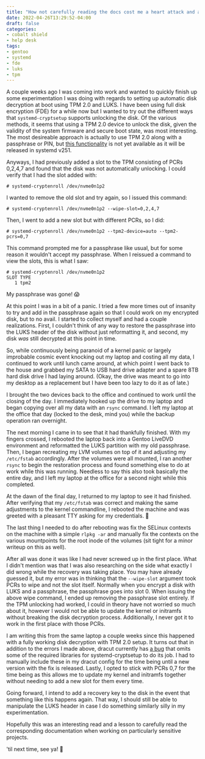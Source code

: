 ```yaml
---
title: "How not carefully reading the docs cost me a heart attack and a change of pants"
date: 2022-04-26T13:29:52-04:00
draft: false
categories:
- cobalt shield
- help desk
tags:
- gentoo
- systemd
- fde
- luks
- tpm
---
```

A couple weeks ago I was coming into work and wanted to quickly finish up some
experimentation I was doing with regards to setting up automatic disk decryption
at boot using TPM 2.0 and LUKS. I have been using full disk encryption (FDE) for
a while now but I wanted to try out the different ways that `systemd-cryptsetup`
supports unlocking the disk. Of the various methods, it seems that using a TPM
2.0 device to unlock the disk, given the validity of the system firmware and
secure boot state, was most interesting. The most desireable approach is
actually to use TPM 2.0 along with a passphrase or PIN, but [this
functionality](https://github.com/systemd/systemd/pull/22563) is not yet
available as it will be released in systemd v251.

Anyways, I had previously added a slot to the TPM consisting of PCRs 0,2,4,7 and
found that the disk was not automatically unlocking. I could verify that I had
the slot added with:
```console
# systemd-cryptenroll /dev/nvme0n1p2
```
I wanted to remove the old slot and try again, so I issued this command:
```console
# systemd-cryptenroll /dev/nvme0n1p2 --wipe-slot=0,2,4,7
```
Then, I went to add a new slot but with different PCRs, so I did:
```console
# systemd-cryptenroll /dev/nvme0n1p2 --tpm2-device=auto --tpm2-pcrs=0,7
```
This command prompted me for a passphrase like usual, but for some reason it
wouldn't accept my passphrase. When I reissued a command to view the slots,
this is what I saw:
```console
# systemd-cryptenroll /dev/nvme0n1p2
SLOT TYPE
   1 tpm2
```
My passphrase was gone! 😱

At this point I was in a bit of a panic. I tried a few more times out of
insanity to try and add in the passphrase again so that I could work on my
encrypted disk, but to no avail. I started to collect myself and had a couple
realizations. First, I couldn't think of any way to restore the passphrase into
the LUKS header of the disk without just reformatting it, and second, my disk
_was_ still decrypted at this point in time.

So, while continuously being paranoid of a kernel panic or largely improbable
cosmic event knocking out my laptop and costing all my data, I continued to work
until lunch came around, at which point I went back to the house and grabbed my
SATA to USB hard drive adapter and a spare 8TB hard disk drive I had laying
around. (Okay, the drive was meant to go into my desktop as a replacement but I
have been too lazy to do it as of late.)

I brought the two devices back to the office and continued to work until the
closing of the day. I immediately hooked up the drive to my laptop and began
copying over all my data with an `rsync` command. I left my laptop at the office
that day (locked to the desk, mind you) while the backup operation ran
overnight.

The next morning I came in to see that it had thankfully finished. With my
fingers crossed, I rebooted the laptop back into a Gentoo LiveDVD environment
and reformatted the LUKS partition with my old passphrase. Then, I began
recreating my LVM volumes on top of it and adjusting my `/etc/fstab`
accordingly. After the volumes were all mounted, I ran another `rsync` to begin
the restoration process and found something else to do at work while this was
running. Needless to say this also took basically the entire day, and I left my
laptop at the office for a second night while this completed.

At the dawn of the final day, I returned to my laptop to see it had finished.
After verifying that my `/etc/fstab` was correct and making the same adjustments
to the kernel commandline, I rebooted the machine and was greeted with a
pleasant TTY asking for my credentials. 👏

The last thing I needed to do after rebooting was fix the SELinux contexts on
the machine with a simple `rlpkg -ar` and manually fix the contexts on the
various mountpoints for the root inode of the volumes (sit tight for a minor
writeup on this as well).

After all was done it was like I had never screwed up in the first place. What I
didn't mention was that I was also researching on the side what exactly I did
wrong while the recovery was taking place. You may have already guessed it, but
my error was in thinking that the `--wipe-slot` argument took PCRs to wipe and
not the slot itself. Normally when you encrypt a disk with LUKS and a
passphrase, the passphrase goes into slot 0. When issuing the above wipe
command, I ended up removing the passphrase slot entirely. If the TPM unlocking
had worked, I could in theory have not worried so much about it, however I would
not be able to update the kernel or initramfs without breaking the disk
decryption process. Additionally, I never got it to work in the first place with
those PCRs.

I am writing this from the same laptop a couple weeks since this happened with a
fully working disk decryption with TPM 2.0 setup. It turns out that in addition
to the errors I made above, dracut currently has [a
bug](https://github.com/dracutdevs/dracut/pull/1677) that omits some of the
required libraries for systemd-cryptsetup to do its job. I had to manually
include these in my dracut config for the time being until a new version with
the fix is released. Lastly, I opted to stick with PCRs 0,7 for the time being
as this allows me to update my kernel and initramfs together without needing to
add a new slot for them every time.

Going forward, I intend to add a recovery key to the disk in the event that
something like this happens again. That way, I should still be able to
manipulate the LUKS header in case I do something similarly silly in my
experimentation.

Hopefully this was an interesting read and a lesson to carefully read the
corresponding documentation when working on particularly sensitive projects.

'til next time, see ya! 👋
